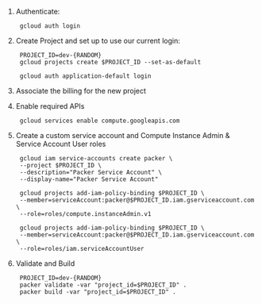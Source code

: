 1) Authenticate: 
  
        gcloud auth login

2) Create Project and set up to use our current login:

        PROJECT_ID=dev-{RANDOM}
        gcloud projects create $PROJECT_ID --set-as-default

        gcloud auth application-default login

3) Associate the billing for the new project 
   
4) Enable required APIs 
   
        gcloud services enable compute.googleapis.com

5) Create a custom service account and Compute Instance Admin & Service Account User roles
  
        gcloud iam service-accounts create packer \
        --project $PROJECT_ID \
        --description="Packer Service Account" \
        --display-name="Packer Service Account"

        gcloud projects add-iam-policy-binding $PROJECT_ID \
        --member=serviceAccount:packer@$PROJECT_ID.iam.gserviceaccount.com \
        --role=roles/compute.instanceAdmin.v1

        gcloud projects add-iam-policy-binding $PROJECT_ID \
        --member=serviceAccount:packer@$PROJECT_ID.iam.gserviceaccount.com \
        --role=roles/iam.serviceAccountUser

6) Validate and Build

        PROJECT_ID=dev-{RANDOM}
        packer validate -var "project_id=$PROJECT_ID" .
        packer build -var "project_id=$PROJECT_ID" .

